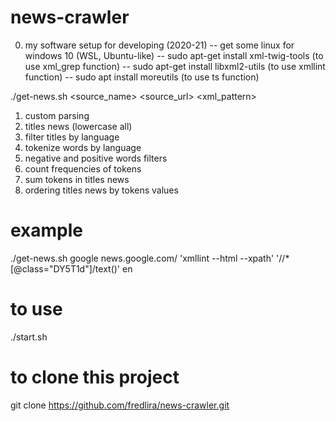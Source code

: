 # news-crawler

0) my software setup for developing (2020-21)
-- get some linux for windows 10 (WSL, Ubuntu-like)
-- sudo apt-get install xml-twig-tools (to use xml_grep function)
-- sudo apt-get install libxml2-utils (to use xmllint function)
-- sudo apt install moreutils (to use ts function)

./get-news.sh <source_name> <source_url> <parse command> <xml_pattern> <language>

1) custom parsing
2) titles news (lowercase all)
3) filter titles by language
4) tokenize words by language
5) negative and positive words filters
6) count frequencies of tokens
7) sum tokens in titles news
8) ordering titles news by tokens values

# example

./get-news.sh google news.google.com/ 'xmllint --html --xpath' '//*[@class="DY5T1d"]/text()' en

# to use

./start.sh

# to clone this project

git clone https://github.com/fredlira/news-crawler.git
